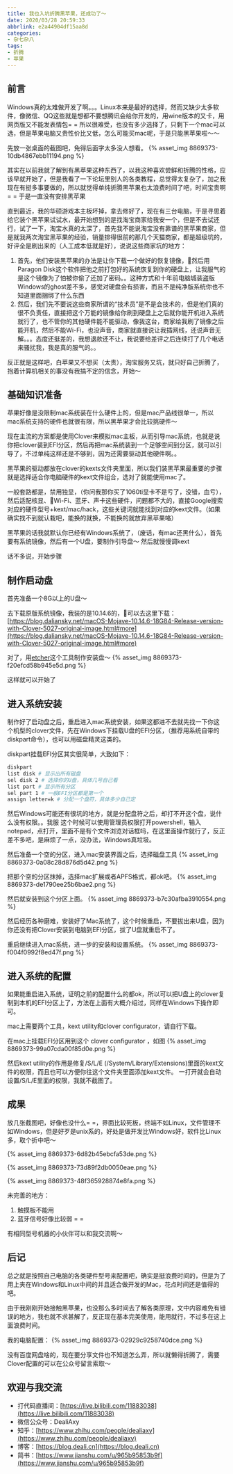 ```yaml
---
title: 我也入坑折腾黑苹果，还成功了～
date: 2020/03/28 20:59:33
abbrlink: e2a44904df15aa8d
categories:
- 杂七杂八
tags:
- 折腾
- 苹果
---
```

## 前言
Windows真的太难做开发了啊。。。Linux本来是最好的选择，然而又缺少太多软件，像微信、QQ这些就是想都不要想腾讯会给你开发的，用wine版本的又卡，用网页版又不能发表情包= = 所以很难受，也没有多少选择了，只剩下一个mac可以选，但是苹果电脑又贵性价比又低，怎么可能买mac呢，于是只能黑苹果啦～～

先放一张桌面的截图吧，免得后面字太多没人想看。
{% asset_img 8869373-10db4867ebb11194.png %}


其实在以前我就了解到有黑苹果这种东西了，以我这种喜欢尝鲜和折腾的性格，应该早就开始了，但是我看了一下论坛里别人的各类教程，总觉得太复杂了，加之我现在有挺多事要做的，所以就觉得单纯折腾黑苹果也太浪费时间了吧，时间宝贵啊 = = 于是一直没有安排黑苹果

直到最近，我的华硕游戏本主板坏掉，拿去修好了，现在有三台电脑，于是寻思着给它装个黑苹果试试水，最开始想到的是找淘宝商家给我安一个，但是不去试还行，试了一下，淘宝水真的太深了，首先我不能说淘宝没有靠谱的黑苹果商家，但是就我两次淘宝黑苹果的经验，销量排得很前的那几个天猫商家，都是超级坑的，好评全是刷出来的（人工成本低就是好），说说这些商家坑的地方：

1. 首先，他们安装黑苹果的办法是让你下载一个做好的恢复镜像，然后用Paragon Disk这个软件把他之前打包好的系统恢复到你的硬盘上，让我服气的是这个镜像为了怕被你偷了还加了密码。。这种方式和十年前电脑城装盗版
Windows的ghost差不多，感觉对硬盘会有损害，而且不是纯净版系统你也不知道里面捆绑了什么东西
2. 然后，我们先不要说这些商家所谓的“技术员”是不是会技术的，但是他们真的很不负责任，直接把这个万能的镜像给你刷到硬盘上之后就你能开机进入系统就行了，也不管你的其他硬件能不能驱动，像我这台，商家给我刷了镜像之后能开机，然后不能Wi-Fi，也没声音，商家就直接说让我插网线，还说声音无解。。。态度还挺差的，我想退款还不让，我说要给差评之后连续打了几个电话来骚扰我，我是真的服气的。。


反正就是这样吧，白苹果又不想买（太贵），淘宝服务又坑，就只好自己折腾了，抱着计算机相关的事没有我搞不定的信念，开始～

## 基础知识准备
苹果好像是没限制mac系统装在什么硬件上的，但是mac产品线很单一，所以mac系统支持的硬件也就很有限，所以黑苹果才会比较挑硬件～

现在主流的方案都是使用Clover来模拟mac主板，从而引导mac系统，也就是说你把clover装到EFI分区，然后再把mac系统装到一个足够空间到分区，就可以引导了，不过单纯这样还是不够到，因为还需要驱动其他硬件啊。。

黑苹果的驱动都放在clover的kexts文件夹里面，所以我们装黑苹果最重要的步骤就是选择适合你电脑硬件的kext文件组合，选对了就能使用mac了。

一般套路都是，禁用独显，（你问我那你买了1060ti显卡不是亏了，没错，血亏），然后适配核显、Wi-Fi、蓝牙、声卡这些硬件，问题都不大的，直接Google搜索对应的硬件型号+kext/mac/hack，这些关键词就能找到对应的kext文件。（如果确实找不到就认栽吧，能换的就换，不能换的就放弃黑苹果咯）

黑苹果的话我就默认你已经有Windows系统了，（废话，有mac还黑什么），首先要有系统镜像，然后有一个U盘，要制作引导盘～ 然后就慢慢调kext

话不多说，开始步骤

## 制作启动盘
首先准备一个8G以上的U盘～

去下载原版系统镜像，我装的是10.14.6的，可以去这里下载：
[https://blog.daliansky.net/macOS-Mojave-10.14.6-18G84-Release-version-with-Clover-5027-original-image.html#more](https://blog.daliansky.net/macOS-Mojave-10.14.6-18G84-Release-version-with-Clover-5027-original-image.html#more)

对了，用[etcher](https://etcher.io/)这个工具制作安装盘～
{% asset_img 8869373-f20efcd58b945e5d.png %}


这样就可以开始了


## 进入系统安装
制作好了启动盘之后，重启进入mac系统安装，如果这都进不去就先找一下你这个机型的clover文件，先在Windows下挂载U盘的EFI分区，（推荐用系统自带的diskpart命令），也可以用磁盘精灵这类的。

diskpart挂载EFI分区其实很简单，大致如下：
```bash
diskpart
list disk # 显示出所有磁盘
sel disk 2 # 选择你的U盘，具体几号自己看
list part # 显示所有分区
sel part 1 # 一般EFI分区都是第一个
assign letter=k # 分配一个盘符，具体多少自己定
```

然后Windows可能还有很坑的地方，就是分配盘符之后，却打不开这个盘，说什么没有权限。。我服
这个时候可以使用管理员权限打开powershell，输入notepad，点打开，里面不是有个文件浏览对话框吗，在这里面操作就行了，反正差不多吧，是麻烦了一点，没办法，Windows真垃圾。

然后准备一个空的分区，进入mac安装界面之后，选择磁盘工具
{% asset_img 8869373-0a08c28d876d5d42.png %}

把那个空的分区抹掉，选择mac扩展或者APFS格式，都ok吧。
{% asset_img 8869373-de1790ee25b6bae2.png %}

然后就安装到这个分区上面。
{% asset_img 8869373-b7c30afba3910554.png %}

然后经历各种磨难，安装好了Mac系统了，这个时候重启，不要拔出来U盘，因为你还没有把Clover安装到电脑到EFI分区，拔了U盘就重启不了。

重启继续进入mac系统，进一步的安装和设置系统。
{% asset_img 8869373-f004f0992f8ed47f.png %}


## 进入系统的配置
如果能重启进入系统，证明之前的配置什么的都ok，所以可以把U盘上的clover复制到本机的EFI分区上了，方法在上面有大概介绍过，同样在Windows下操作即可。

mac上需要两个工具，kext utility和clover configurator，请自行下载。

在mac上挂载EFI分区用到这个 clover configurator ，如图
{% asset_img 8869373-99a07cda00f85d0e.png %}

然后kext utility的作用是修复/S/L/E (/System/Library/Extensions)里面的kext文件的权限，而且也可以方便你往这个文件夹里面添加kext文件。
一打开就会自动设置/S/L/E里面的权限，我就不截图了。


## 成果
放几张截图吧，好像也没什么= =，界面比较死板，终端不如Linux，文件管理不如Windows，但是好歹是unix系的，好处是做开发比Windows好，软件比Linux多，取个折中吧～

{% asset_img 8869373-6d82b45ebcfa53de.png %}

{% asset_img 8869373-73d89f2db0050eae.png %}

{% asset_img 8869373-48f365928874e8fa.png %}

未完善的地方：
1. 触摸板不能用
2. 蓝牙信号好像比较弱 = = 

有相同型号机器的小伙伴可以和我交流啊～

## 后记
总之就是按照自己电脑的各类硬件型号来配置吧，确实是挺浪费时间的，但是为了用上夹在Windows和Linux中间的并且适合做开发的Mac，花点时间还是值得的吧。

由于我刚刚开始接触黑苹果，也没那么多时间去了解各类原理，文中内容难免有错误的地方，我也就不求甚解了，反正现在基本完美使用，能用就行，不过多在这上面浪费时间。

我的电脑配置：
{% asset_img 8869373-02929c9258740dce.png %}

没有百度网盘啥的，现在要分享文件也不知道怎么弄，所以就懒得折腾了，需要Clover配置的可以在公众号留言索取～


## 欢迎与我交流
- 打代码直播间：[https://live.bilibili.com/11883038](https://live.bilibili.com/11883038)
- 微信公众号：DealiAxy
- 知乎：[https://www.zhihu.com/people/dealiaxy](https://www.zhihu.com/people/dealiaxy)
- 博客：[https://blog.deali.cn](https://blog.deali.cn)
- 简书：[https://www.jianshu.com/u/965b95853b9f](https://www.jianshu.com/u/965b95853b9f)
